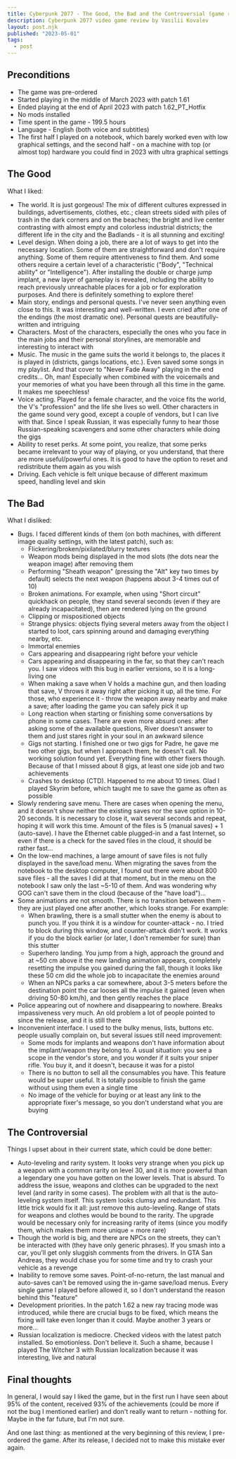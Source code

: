 ```yaml
---
title: Cyberpunk 2077 - The Good, the Bad and the Controversial (game review)
description: Cyberpunk 2077 video game review by Vasilii Kovalev
layout: post.njk
published: "2023-05-01"
tags:
  - post
---
```


## Preconditions

- The game was pre-ordered
- Started playing in the middle of March 2023 with patch 1.61
- Ended playing at the end of April 2023 with patch 1.62_PT_Hotfix
- No mods installed
- Time spent in the game - 199.5 hours
- Language - English (both voice and subtitles)
- The first half I played on a notebook, which barely worked even with low graphical settings, and the second half - on a machine with top (or almost top) hardware you could find in 2023 with ultra graphical settings

## The Good

What I liked:

- The world. It is just gorgeous! The mix of different cultures expressed in buildings, advertisements, clothes, etc.; clean streets sided with piles of trash in the dark corners and on the beaches; the bright and live center contrasting with almost empty and colorless industrial districts; the different life in the city and the Badlands - it is all stunning and exciting!
- Level design. When doing a job, there are a lot of ways to get into the necessary location. Some of them are straightforward and don't require anything. Some of them require attentiveness to find them. And some others require a certain level of a characteristic ("Body", "Technical ability" or "Intelligence"). After installing the double or charge jump implant, a new layer of gameplay is revealed, including the ability to reach previously unreachable places for a job or for exploration purposes. And there is definitely something to explore there!
- Main story, endings and personal quests. I've never seen anything even close to this. It was interesting and well-written. I even cried after one of the endings (the most dramatic one). Personal quests are beautifully-written and intriguing
- Characters. Most of the characters, especially the ones who you face in the main jobs and their personal storylines, are memorable and interesting to interact with
- Music. The music in the game suits the world it belongs to, the places it is played in (districts, gangs locations, etc.). Even saved some songs in my playlist. And that cover to "Never Fade Away" playing in the end credits... Oh, man! Especially when combined with the voicemails and your memories of what you have been through all this time in the game. It makes me speechless!
- Voice acting. Played for a female character, and the voice fits the world, the V's "profession" and the life she lives so well. Other characters in the game sound very good, except a couple of vendors, but I can live with that. Since I speak Russian, it was especially funny to hear those Russian-speaking scavengers and some other characters while doing the gigs
- Ability to reset perks. At some point, you realize, that some perks became irrelevant to your way of playing, or you understand, that there are more useful/powerful ones. It is good to have the option to reset and redistribute them again as you wish
- Driving. Each vehicle is felt unique because of different maximum speed, handling level and skin

## The Bad

What I disliked:

- Bugs. I faced different kinds of them (on both machines, with different image quality settings, with the latest patch), such as:
  - Flickering/broken/pixilated/blurry textures
  - Weapon mods being displayed in the mod slots (the dots near the weapon image) after removing them
  - Performing "Sheath weapon" (pressing the "Alt" key two times by default) selects the next weapon (happens about 3-4 times out of 10)
  - Broken animations. For example, when using "Short circuit" quickhack on people, they stand several seconds (even if they are already incapacitated), then are rendered lying on the ground
  - Clipping or mispositioned objects
  - Strange physics: objects flying several meters away from the object I started to loot, cars spinning around and damaging everything nearby, etc.
  - Immortal enemies
  - Cars appearing and disappearing right before your vehicle
  - Cars appearing and disappearing in the far, so that they can't reach you. I saw videos with this bug in earlier versions, so it is a long-living one
  - When making a save when V holds a machine gun, and then loading that save, V throws it away right after picking it up, all the time. For those, who experience it - throw the weapon away nearby and make a save; after loading the game you can safely pick it up
  - Long reaction when starting or finishing some conversations by phone in some cases. There are even more absurd ones: after asking some of the available questions, River doesn't answer to them and just stares right in your soul in an awkward silence
  - Gigs not starting. I finished one or two gigs for Padre, he gave me two other gigs, but when I approach them, he doesn't call. No working solution found yet. Everything fine with other fixers though. Because of that I missed about 8 gigs, at least one side job and two achievements
  - Crashes to desktop (CTD). Happened to me about 10 times. Glad I played Skyrim before, which taught me to save the game as often as possible
- Slowly rendering save menu. There are cases when opening the menu, and it doesn't show neither the existing saves nor the save option in 10-20 seconds. It is necessary to close it, wait several seconds and repeat, hoping it will work this time. Amount of the files is 5 (manual saves) + 1 (auto-save). I have the Ethernet cable plugged-in and a fast Internet, so even if there is a check for the saved files in the cloud, it should be rather fast...
- On the low-end machines, a large amount of save files is not fully displayed in the save/load menu. When migrating the saves from the notebook to the desktop computer, I found out there were about 800 save files - all the saves I did at that moment, but in the menu on the notebook I saw only the last ~5-10 of them. And was wondering why GOG can't save them in the cloud (because of the "have load")...
- Some animations are not smooth. There is no transition between them - they are just played one after another, which looks strange. For example:
  - When brawling, there is a small stutter when the enemy is about to punch you. If you think it is a window for counter-attack - no. I tried to block during this window, and counter-attack didn't work. It works if you do the block earlier (or later, I don't remember for sure) than this stutter
  - Superhero landing. You jump from a high, approach the ground and at ~50 cm above it the new landing animation appears, completely resetting the impulse you gained during the fall, though it looks like these 50 cm did the whole job to incapacitate the enemies around
  - When an NPCs parks a car somewhere, about 3-5 meters before the destination point the car looses all the impulse it gained (even when driving 50-80 km/h), and then gently reaches the place
- Police appearing out of nowhere and disappearing to nowhere. Breaks impassiveness very much. An old problem a lot of people pointed to since the release, and it is still there
- Inconvenient interface. I used to the bulky menus, lists, buttons etc. people usually complain on, but several issues still need improvement:
  - Some mods for implants and weapons don't have information about the implant/weapon they belong to. A usual situation: you see a scope in the vendor's store, and you wonder if it suits your sniper rifle. You buy it, and it doesn't, because it was for a pistol
  - There is no button to sell all the consumables you have. This feature would be super useful. It is totally possible to finish the game without using them even a single time
  - No image of the vehicle for buying or at least any link to the appropriate fixer's message, so you don't understand what you are buying

## The Controversial

Things I upset about in their current state, which could be done better:

- Auto-leveling and rarity system. It looks very strange when you pick up a weapon with a common rarity on level 30, and it is more powerful than a legendary one you have gotten on the lower levels. That is absurd. To address the issue, weapons and clothes can be upgraded to the next level (and rarity in some cases). The problem with all that is the auto-leveling system itself. This system looks clumsy and redundant. This little trick would fix it all: just remove this auto-leveling. Range of stats for weapons and clothes would be bound to the rarity. The upgrade would be necessary only for increasing rarity of items (since you modify them, which makes them more unique = more rare)
- Though the world is big, and there are NPCs on the streets, they can't be interacted with (they have only generic phrases). If you smash into a car, you'll get only sluggish comments from the drivers. In GTA San Andreas, they would chase you for some time and try to crash your vehicle as a revenge
- Inability to remove some saves. Point-of-no-return, the last manual and auto-saves can't be removed using the in-game save/load menus. Every single game I played before allowed it, so I don't understand the reason behind this "feature"
- Development priorities. In the patch 1.62 a new ray tracing mode was introduced, while there are crucial bugs to be fixed, which means the fixing will take even longer than it could. Maybe another 3 years or more...
- Russian localization is mediocre. Checked videos with the latest patch installed. So emotionless. Don't believe it. Such a shame, because I played The Witcher 3 with Russian localization because it was interesting, live and natural

## Final thoughts

In general, I would say I liked the game, but in the first run I have seen about 95% of the content, received 93% of the achievements (could be more if not the bug I mentioned earlier) and don't really want to return - nothing for. Maybe in the far future, but I'm not sure.

And one last thing: as mentioned at the very beginning of this review, I pre-ordered the game. After its release, I decided not to make this mistake ever again.
